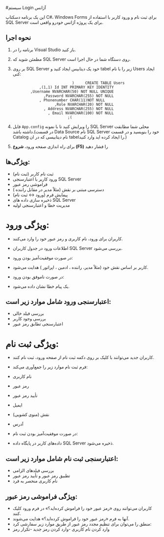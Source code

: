 #سیستم  Login آژانس

این یک برنامه دسکتاپ C#، Windows Forms برای ثبت نام و ورود کاربر با استفاده از SQL Server برای یک پروژه آژانس خودرو واقعی است.

## نحوه اجرا
1. برنامه را در Visual Studio باز کنید.
2. مطمئن شوید که SQL Server روی دستگاه شما در حال اجرا است.
3. بر روی SQL Server خود یک دیتابیس ایجاد کنید و  tabel زیر را با نام Users ایجاد کنی:


                                  )     CREATE TABLE Users
                   ,(1,1) Id INT PRIMARY KEY IDENTITY 
               ,Username NVARCHAR(50) NOT NULL UNIQUE
                     ,Password NVARCHAR(255) NOT NULL
	               , Phonenumber CHAR(11)NOT NULL         
                          ,Role NVARCHAR(20) NOT NULL
                     , Address NVARCHAR(255) NOT NULL
                       , Email NVARCHAR(100) NOT NULL 
                                ;(


3. فایل `App.config` را ویرایش کنید تا با نمونه SQL Server محلی شما مطابقت داشته باشد.(در قسمت Data Source نام SQL Server خود را بنویسید و در قسمت Catalog نام دیتابیسی که در ان tabelرا ایجاد کرده اید وارد کنید.)
 
4. برای راه اندازی صفحه ورود، **شروع (F5)** را فشار دهید 


##  ویژگی‌ها:

-  ثبت نام کاربر (ثبت نام)
-  ورود کاربر با اعتبارسنجی SQL Server
-  فراموشی رمز عبور 
-  دسترسی مبتنی بر نقش (مثلاً مدیر در مقابل راننده )
-  پیمایش فرم (ورود ↔ ثبت نام)
-  ذخیره سازی داده های SQL Server
-  مدیریت خطا و اعتبارسنجی اولیه

#  ویژگی ورود:

- کاربران برای ورود، نام کاربری و رمز عبور خود را وارد می‌کنند.
- اطلاعات ورود در جدول  کاربران SQL Server بررسی می‌شود.

- در صورت موفقیت‌آمیز بودن ورود:

- کاربر بر اساس نقش خود (مثلاً مدیر، راننده ، ادمین ، اپراتور ) هدایت می‌شود.
- در صورت ناموفق بودن ورود:

- یک پیام خطا نشان داده می‌شود.

## اعتبارسنجی ورود شامل موارد زیر است:

- بررسی فیلد خالی
- بررسی وجود کاربر
- اعتبارسنجی تطابق رمز عبور



# ویژگی ثبت نام:

- کاربران جدید می‌توانند با کلیک بر روی دکمه  ثبت نام از صفحه ورود، ثبت نام کنند.

- فرم ثبت نام موارد زیر را جمع‌آوری می‌کند:

- نام کاربری
- رمز عبور
- تأیید رمز عبور
- ایمیل
- نقش (منوی کشویی)
- آدرس
- در صورت موفقیت‌آمیز بودن ثبت نام:

- داده‌های کاربر در پایگاه داده SQL Server ذخیره می‌شود.


## اعتبارسنجی ثبت نام شامل موارد زیر است:
- بررسی فیلدهای الزامی
- تطبیق رمز عبور و تأیید رمز عبور
- نام کاربری منحصر به فرد

## ویژگی فراموشی رمز عبور:

- کاربران می‌توانند روی «رمز عبور خود را فراموش کرده‌اید؟» در فرم ورود کلیک کنند.
- آنها به فرم «رمز عبور خود را فراموش کرده‌اید؟» هدایت می‌شوند.
- منطق را می‌توان برای تنظیم مجدد رمز عبور از طریق موارد زیر سفارشی کرد:
- وارد کردن نام کاربری
-وارد کردن رمز جدید
-تکرار رمز 

